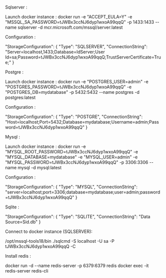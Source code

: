 Sqlserver :  

Launch docker instance : docker run -e "ACCEPT_EULA=Y" -e "MSSQL_SA_PASSWORD=tJWBx3ccNJ6dyp1wxoA99qqQ" -p 1433:1433 --name sqlserver -d mcr.microsoft.com/mssql/server:latest

Configuration :

"StorageConfiguration": {
  "Type": "SQLSERVER",
  "ConnectionString": "Server=localhost,1433;Database=IdServer;User Id=sa;Password=tJWBx3ccNJ6dyp1wxoA99qqQ;TrustServerCertificate=True;"
}

Postgre :

Launch docker instance : docker run -e "POSTGRES_USER=admin" -e "POSTGRES_PASSWORD=tJWBx3ccNJ6dyp1wxoA99qqQ" -e "POSTGRES_DB=mydatabase" -p 5432:5432 --name postgres -d postgres:latest

Configuration :

"StorageConfiguration": {
  "Type": "POSTGRE",
  "ConnectionString": "Host=localhost;Port=5432;Database=mydatabase;Username=admin;Password=tJWBx3ccNJ6dyp1wxoA99qqQ"
}


Mysql :

Launch docker instance : docker run -e "MYSQL_ROOT_PASSWORD=tJWBx3ccNJ6dyp1wxoA99qqQ" -e "MYSQL_DATABASE=mydatabase" -e "MYSQL_USER=admin" -e "MYSQL_PASSWORD=tJWBx3ccNJ6dyp1wxoA99qqQ" -p 3306:3306 --name mysql -d mysql:latest

Configuration : 

"StorageConfiguration": {
  "Type": "MYSQL",
  "ConnectionString": "server=localhost;port=3306;database=mydatabase;user=admin;password=tJWBx3ccNJ6dyp1wxoA99qqQ"
}

Sqlite :

"StorageConfiguration": {
  "Type": "SQLITE",
  "ConnectionString": "Data Source=Sid.db"
}

Connect to docker instance (SQLSERVER): 

/opt/mssql-tools18/bin
./sqlcmd -S localhost -U sa -P tJWBx3ccNJ6dyp1wxoA99qqQ -C

Install redis :

docker run -d --name redis-server -p 6379:6379 redis
docker exec -it redis-server redis-cli